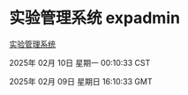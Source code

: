 # 实验管理系统 expadmin
[实验管理系统](http://219.139.198.84:56808/expadmin-782313d2-e1b1-4ea7-932e-3a55e6a1a4d0/)

2025年 02月 10日 星期一 00:10:33 CST

2025年 02月 09日 星期日 16:10:33 GMT
